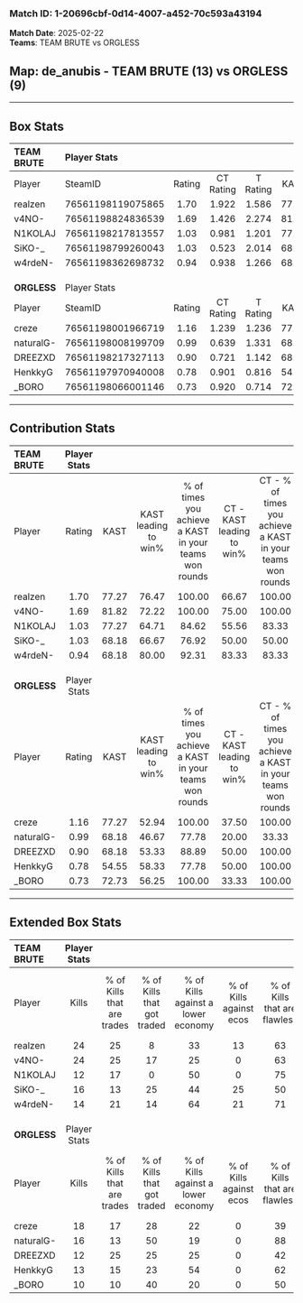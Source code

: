 ### Match ID: 1-20696cbf-0d14-4007-a452-70c593a43194  
**Match Date**: 2025-02-22  
**Teams**: TEAM BRUTE vs ORGLESS  

## **Map**: de_anubis - TEAM BRUTE (13) vs ORGLESS (9)  
---  

## Box Stats  

| **TEAM BRUTE** | Player Stats      |        |           |          |       |       |       |         |        |      |     |
| :- | :- | :-: | :-: | :-: | :-: | :-: | :-: | :-: | :-: | :-: | :-: |
| Player         | SteamID           | Rating | CT Rating | T Rating | KAST  |  ADR  | Kills | Assists | Deaths | K/D  | HS% |
| realzen        | 76561198119075865 |  1.70  |   1.922   |  1.586   | 77.27 | 119.6 |  24   |    8    |   12   | 2.00 | 54  |
| v4NO-          | 76561198824836539 |  1.69  |   1.426   |  2.274   | 81.82 | 104.4 |  24   |    4    |   11   | 2.18 | 37  |
| N1KOLAJ        | 76561198217813557 |  1.03  |   0.981   |  1.201   | 77.27 | 55.6  |  12   |    0    |   10   | 1.20 | 33  |
| SiKO-_         | 76561198799260043 |  1.03  |   0.523   |  2.014   | 68.18 | 81.0  |  16   |    4    |   18   | 0.89 | 56  |
| w4rdeN-        | 76561198362698732 |  0.94  |   0.938   |  1.266   | 68.18 | 76.5  |  14   |    5    |   18   | 0.78 | 64  |
|                |                   |        |           |          |       |       |       |         |        |      |     |
|                |                   |        |           |          |       |       |       |         |        |      |     |
|                |                   |        |           |          |       |       |       |         |        |      |     |
| **ORGLESS**    | Player Stats      |        |           |          |       |       |       |         |        |      |     |
| Player         | SteamID           | Rating | CT Rating | T Rating | KAST  |  ADR  | Kills | Assists | Deaths | K/D  | HS% |
| creze          | 76561198001966719 |  1.16  |   1.239   |  1.236   | 77.27 | 78.6  |  18   |    3    |   18   | 1.00 | 61  |
| naturalG-      | 76561198008199709 |  0.99  |   0.639   |  1.331   | 68.18 | 77.1  |  16   |    4    |   19   | 0.84 | 62  |
| DREEZXD        | 76561198217327113 |  0.90  |   0.721   |  1.142   | 68.18 | 70.9  |  12   |    7    |   16   | 0.75 | 66  |
| HenkkyG        | 76561197970940008 |  0.78  |   0.901   |  0.816   | 54.55 | 71.7  |  13   |    4    |   18   | 0.72 | 69  |
| _BORO          | 76561198066001146 |  0.73  |   0.920   |  0.714   | 72.73 | 59.8  |  10   |    4    |   19   | 0.53 | 30  |
---  

## Contribution Stats  

| **TEAM BRUTE** | Player Stats |       |                      |                                                        |                           |                                                             |                          |                                                            |
| :- | :-: | :-: | :-: | :-: | :-: | :-: | :-: | :-: |
| Player         |    Rating    | KAST  | KAST leading to win% | % of times you achieve a KAST in your teams won rounds | CT - KAST leading to win% | CT - % of times you achieve a KAST in your teams won rounds | T - KAST leading to win% | T - % of times you achieve a KAST in your teams won rounds |
| realzen        |     1.70     | 77.27 |        76.47         |                         100.00                         |           66.67           |                           100.00                            |          87.50           |                           100.00                           |
| v4NO-          |     1.69     | 81.82 |        72.22         |                         100.00                         |           75.00           |                           100.00                            |          70.00           |                           100.00                           |
| N1KOLAJ        |     1.03     | 77.27 |        64.71         |                         84.62                          |           55.56           |                            83.33                            |          75.00           |                           85.71                            |
| SiKO-_         |     1.03     | 68.18 |        66.67         |                         76.92                          |           50.00           |                            50.00                            |          77.78           |                           100.00                           |
| w4rdeN-        |     0.94     | 68.18 |        80.00         |                         92.31                          |           83.33           |                            83.33                            |          77.78           |                           100.00                           |
|                |              |       |                      |                                                        |                           |                                                             |                          |                                                            |
|                |              |       |                      |                                                        |                           |                                                             |                          |                                                            |
|                |              |       |                      |                                                        |                           |                                                             |                          |                                                            |
| **ORGLESS**    | Player Stats |       |                      |                                                        |                           |                                                             |                          |                                                            |
| Player         |    Rating    | KAST  | KAST leading to win% | % of times you achieve a KAST in your teams won rounds | CT - KAST leading to win% | CT - % of times you achieve a KAST in your teams won rounds | T - KAST leading to win% | T - % of times you achieve a KAST in your teams won rounds |
| creze          |     1.16     | 77.27 |        52.94         |                         100.00                         |           37.50           |                           100.00                            |          66.67           |                           100.00                           |
| naturalG-      |     0.99     | 68.18 |        46.67         |                         77.78                          |           20.00           |                            33.33                            |          60.00           |                           100.00                           |
| DREEZXD        |     0.90     | 68.18 |        53.33         |                         88.89                          |           50.00           |                           100.00                            |          55.56           |                           83.33                            |
| HenkkyG        |     0.78     | 54.55 |        58.33         |                         77.78                          |           50.00           |                           100.00                            |          66.67           |                           66.67                            |
| _BORO          |     0.73     | 72.73 |        56.25         |                         100.00                         |           33.33           |                           100.00                            |          85.71           |                           100.00                           |
---  

## Extended Box Stats  

| **TEAM BRUTE** | Player Stats |                            |                            |                                    |                         |                              |                                 |        |                             |                                     |                          |                               |                            |
| :- | :-: | :-: | :-: | :-: | :-: | :-: | :-: | :-: | :-: | :-: | :-: | :-: | :-: |
| Player         |    Kills     | % of Kills that are trades | % of Kills that got traded | % of Kills against a lower economy | % of Kills against ecos | % of Kills that are flawless | % of Kills that are close duels | Deaths | % of Deaths that get traded | % of Deaths against a lower economy | % of Deaths against ecos | % of Deaths that are flawless | % of Deaths that are close |
| realzen        |      24      |             25             |             8              |                 33                 |           13            |              63              |                8                |   12   |             25              |                 33                  |            0             |              50               |             8              |
| v4NO-          |      24      |             25             |             17             |                 25                 |            0            |              63              |                4                |   11   |             45              |                 18                  |            0             |              73               |             9              |
| N1KOLAJ        |      12      |             17             |             0              |                 50                 |            0            |              75              |                0                |   10   |             20              |                 20                  |            0             |              50               |             0              |
| SiKO-_         |      16      |             13             |             25             |                 44                 |           25            |              50              |               13                |   18   |             39              |                 28                  |            6             |              56               |             0              |
| w4rdeN-        |      14      |             21             |             14             |                 64                 |           21            |              71              |                0                |   18   |             33              |                 28                  |            0             |              56               |             11             |
|                |              |                            |                            |                                    |                         |                              |                                 |        |                             |                                     |                          |                               |                            |
|                |              |                            |                            |                                    |                         |                              |                                 |        |                             |                                     |                          |                               |                            |
|                |              |                            |                            |                                    |                         |                              |                                 |        |                             |                                     |                          |                               |                            |
| **ORGLESS**    | Player Stats |                            |                            |                                    |                         |                              |                                 |        |                             |                                     |                          |                               |                            |
| Player         |    Kills     | % of Kills that are trades | % of Kills that got traded | % of Kills against a lower economy | % of Kills against ecos | % of Kills that are flawless | % of Kills that are close duels | Deaths | % of Deaths that get traded | % of Deaths against a lower economy | % of Deaths against ecos | % of Deaths that are flawless | % of Deaths that are close |
| creze          |      18      |             17             |             28             |                 22                 |            0            |              39              |               11                |   18   |             17              |                 17                  |            0             |              72               |             0              |
| naturalG-      |      16      |             13             |             50             |                 19                 |            0            |              88              |                0                |   19   |              5              |                 16                  |            0             |              58               |             5              |
| DREEZXD        |      12      |             25             |             25             |                 25                 |            0            |              42              |                0                |   16   |             13              |                 13                  |            0             |              56               |             6              |
| HenkkyG        |      13      |             15             |             23             |                 54                 |            0            |              62              |                0                |   18   |             17              |                 17                  |            0             |              67               |             6              |
| _BORO          |      10      |             10             |             40             |                 20                 |            0            |              50              |               20                |   19   |             16              |                 21                  |            0             |              63               |             11             |
